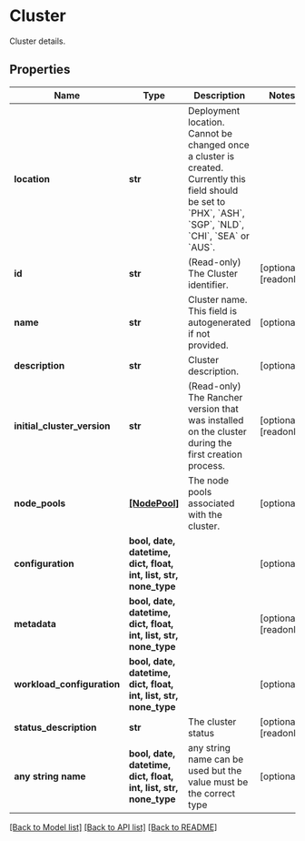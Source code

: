 # Cluster

Cluster details.

## Properties
Name | Type | Description | Notes
------------ | ------------- | ------------- | -------------
**location** | **str** | Deployment location. Cannot be changed once a cluster is created. Currently this field should be set to &#x60;PHX&#x60;, &#x60;ASH&#x60;, &#x60;SGP&#x60;, &#x60;NLD&#x60;, &#x60;CHI&#x60;, &#x60;SEA&#x60; or &#x60;AUS&#x60;. | 
**id** | **str** | (Read-only) The Cluster identifier. | [optional] [readonly] 
**name** | **str** | Cluster name. This field is autogenerated if not provided. | [optional] 
**description** | **str** | Cluster description. | [optional] 
**initial_cluster_version** | **str** | (Read-only) The Rancher version that was installed on the cluster during the first creation process. | [optional] [readonly] 
**node_pools** | [**[NodePool]**](NodePool.md) | The node pools associated with the cluster. | [optional] 
**configuration** | **bool, date, datetime, dict, float, int, list, str, none_type** |  | [optional] 
**metadata** | **bool, date, datetime, dict, float, int, list, str, none_type** |  | [optional] [readonly] 
**workload_configuration** | **bool, date, datetime, dict, float, int, list, str, none_type** |  | [optional] 
**status_description** | **str** | The cluster status | [optional] [readonly] 
**any string name** | **bool, date, datetime, dict, float, int, list, str, none_type** | any string name can be used but the value must be the correct type | [optional]

[[Back to Model list]](../README.md#documentation-for-models) [[Back to API list]](../README.md#documentation-for-api-endpoints) [[Back to README]](../README.md)


